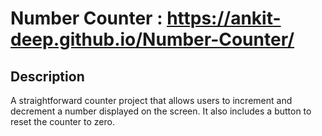 # Number Counter : https://ankit-deep.github.io/Number-Counter/

## Description
A straightforward counter project that allows users to increment and decrement a number displayed on the screen. It also includes a button to reset the counter to zero.
